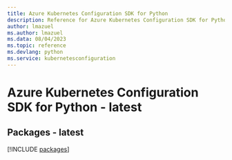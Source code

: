 ```yaml
---
title: Azure Kubernetes Configuration SDK for Python
description: Reference for Azure Kubernetes Configuration SDK for Python
author: lmazuel
ms.author: lmazuel
ms.data: 08/04/2023
ms.topic: reference
ms.devlang: python
ms.service: kubernetesconfiguration
---
```

# Azure Kubernetes Configuration SDK for Python - latest
## Packages - latest
[!INCLUDE [packages](kubernetes-configuration-index.md)]